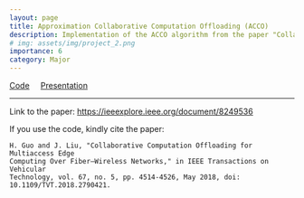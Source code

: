 ```yaml
---
layout: page
title: Approximation Collaborative Computation Offloading (ACCO)
description: Implementation of the ACCO algorithm from the paper "Collaborative Computation Offloading for Multi-Access Edge Computing over Fiber-Wireless Networks."
# img: assets/img/project_2.png
importance: 6
category: Major
---
```

<a href="https://github.com/vatsalgupta13/approximation-collaborative-computation-offloading" target="_blank"><i class="fab fa-github"></i> Code</a> &nbsp; &nbsp;
<a href="https://github.com/vatsalgupta13/approximation-collaborative-computation-offloading/blob/main/Cloud%20Computing%20-%20Presentation%20(Vatsal%2C%20Arjav%2C%20Ananya).pdf" target="_blank"><i class="fas fa-file-powerpoint"></i> Presentation</a>
<hr>
Link to the paper: <a href="https://ieeexplore.ieee.org/document/8249536" target="_blank">https://ieeexplore.ieee.org/document/8249536</a>

If you use the code, kindly cite the paper:

    
    H. Guo and J. Liu, "Collaborative Computation Offloading for Multiaccess Edge 
    Computing Over Fiber–Wireless Networks," in IEEE Transactions on Vehicular 
    Technology, vol. 67, no. 5, pp. 4514-4526, May 2018, doi: 10.1109/TVT.2018.2790421.
    